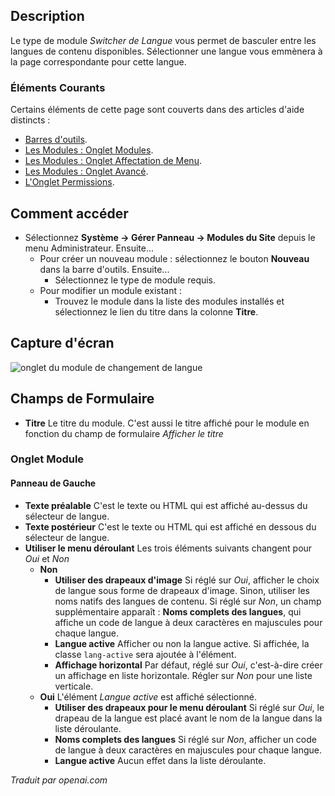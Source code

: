 <!-- Filename: Help4.x:Site_Modules:_Language_Switcher  / Display title: Modules: Changeur de langue -->

## Description

Le type de module *Switcher de Langue* vous permet de basculer entre les langues de contenu disponibles. Sélectionner une langue vous emmènera à la page correspondante pour cette langue.

### Éléments Courants

Certains éléments de cette page sont couverts dans des articles d'aide distincts :

* [Barres d'outils](jdocmanual?article=help/common-elements/toolbars).
* [Les Modules : Onglet Modules](jdocmanual?article=help/modules/modules-module-tab).
* [Les Modules : Onglet Affectation de Menu](jdocmanual?article=help/modules/modules-menu-assignment-tab).
* [Les Modules : Onglet Avancé](jdocmanual?article=help/modules/modules-advanced-tab).
* [L'Onglet Permissions](jdocmanual?article=help/common-elements/edit-permissions).

## Comment accéder

- Sélectionnez **Système → Gérer Panneau → Modules du Site** depuis le
  menu Administrateur. Ensuite...
  - Pour créer un nouveau module : sélectionnez le bouton **Nouveau** dans la barre d'outils. Ensuite...
    - Sélectionnez le type de module requis.
  - Pour modifier un module existant :
    - Trouvez le module dans la liste des modules installés et sélectionnez le lien du titre dans la colonne **Titre**.

## Capture d'écran

![onglet du module de changement de langue](../../../fr/images/modules-site/modules-language-switcher-module-tab.png)

## Champs de Formulaire

- **Titre** Le titre du module. C'est aussi le titre affiché
  pour le module en fonction du champ de formulaire *Afficher le titre*

### Onglet Module

#### Panneau de Gauche

- **Texte préalable** C'est le texte ou HTML qui est affiché au-dessus
  du sélecteur de langue.
- **Texte postérieur** C'est le texte ou HTML qui est affiché en dessous du
  sélecteur de langue.
- **Utiliser le menu déroulant** Les trois éléments suivants changent pour *Oui* et *Non*
  - **Non**
    - **Utiliser des drapeaux d'image** Si réglé sur *Oui*, afficher le choix de langue
    sous forme de drapeaux d'image. Sinon, utiliser les noms natifs des langues de contenu. 
    Si réglé sur *Non*, un champ supplémentaire apparaît : **Noms complets des langues**, 
    qui affiche un code de langue à deux caractères en majuscules pour chaque langue.
    - **Langue active** Afficher ou non la langue active.
    Si affichée, la classe `lang-active` sera ajoutée à l'élément.
    - **Affichage horizontal** Par défaut, réglé sur *Oui*, c'est-à-dire
    créer un affichage en liste horizontale. Régler sur *Non* pour une liste verticale.
  - **Oui** L'élément *Langue active* est affiché sélectionné.
    - **Utiliser des drapeaux pour le menu déroulant** Si réglé sur *Oui*, le drapeau de la langue
      est placé avant le nom de la langue dans la liste déroulante.
    - **Noms complets des langues** Si réglé sur *Non*, afficher un code de langue à
      deux caractères en majuscules pour chaque langue.
    - **Langue active** Aucun effet dans la liste déroulante.

*Traduit par openai.com*

